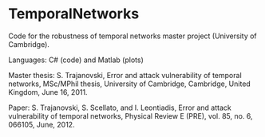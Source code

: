 # TemporalNetworks
Code for the robustness of temporal networks master project (University of Cambridge). 

Languages: C# (code) and Matlab (plots)

Master thesis: 
S. Trajanovski, Error and attack vulnerability of temporal networks, MSc/MPhil thesis, University of Cambridge, Cambridge, United Kingdom, June 16, 2011. 

Paper: 
S. Trajanovski, S. Scellato, and I. Leontiadis, Error and attack vulnerability of temporal networks, Physical Review E (PRE), vol. 85, no. 6, 066105, June, 2012.
